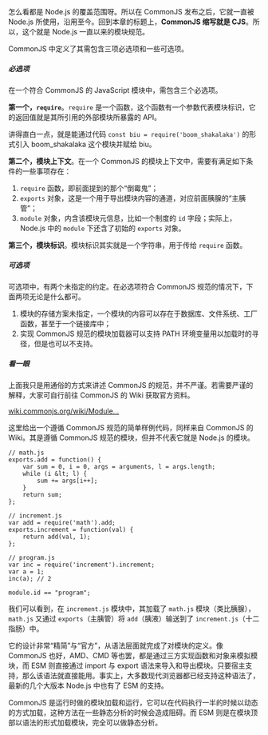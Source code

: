 怎么看都是 Node.js 的覆盖范围呀。所以在 CommonJS 发布之后，它就一直被 Node.js 所使用，沿用至今。回到本章的标题上，**CommonJS 缩写就是 CJS**。所以，这个就是 Node.js 一直以来的模块规范。

CommonJS 中定义了其需包含三项必选项和一些可选项。

##### 必选项

[](https://github.com/chuenwei0129/demos/blob/main/%E8%B6%A3%E5%AD%A6%20Node.js/3-%E6%A8%A1%E5%9D%97%E6%9C%BA%E5%88%B6%E8%AF%A6%E8%A7%A3%EF%BC%9ACJS%20%E4%B8%8E%20ESM%EF%BC%88%E4%B8%8A%EF%BC%89.md#必选项)

在一个符合 CommonJS 的 JavaScript 模块中，需包含三个必选项。

**第一个，`require`**。`require` 是一个函数，这个函数有一个参数代表模块标识，它的返回值就是其所引用的外部模块所暴露的 API。

讲得直白一点，就是能通过代码 `const biu = require('boom_shakalaka')` 的形式引入 boom_shakalaka 这个模块并赋给 biu。

**第二个，模块上下文**。在一个 CommonJS 的模块上下文中，需要有满足如下条件的一些事项存在：

1.  `require` 函数，即前面提到的那个“倒霉鬼”；
2.  `exports` 对象，这是一个用于导出模块内容的通道，对应前面胰腺的“主胰管”；
3.  `module` 对象，内含该模块元信息，比如一个制度的 `id` 字段；实际上，Node.js 中的 `module` 下还含了初始的 `exports` 对象。

**第三个，模块标识**。模块标识其实就是一个字符串，用于传给 `require` 函数。

##### 可选项

[](https://github.com/chuenwei0129/demos/blob/main/%E8%B6%A3%E5%AD%A6%20Node.js/3-%E6%A8%A1%E5%9D%97%E6%9C%BA%E5%88%B6%E8%AF%A6%E8%A7%A3%EF%BC%9ACJS%20%E4%B8%8E%20ESM%EF%BC%88%E4%B8%8A%EF%BC%89.md#可选项)

可选项中，有两个未指定的约定。在必选项符合 CommonJS 规范的情况下，下面两项无论是什么都可。

1.  模块的存储方案未指定，一个模块的内容可以存在于数据库、文件系统、工厂函数，甚至于一个链接库中；
2.  实现 CommonJS 规范的模块加载器可以支持 PATH 环境变量用以加载时的寻径，但是也可以不支持。

##### 看一眼

[](https://github.com/chuenwei0129/demos/blob/main/%E8%B6%A3%E5%AD%A6%20Node.js/3-%E6%A8%A1%E5%9D%97%E6%9C%BA%E5%88%B6%E8%AF%A6%E8%A7%A3%EF%BC%9ACJS%20%E4%B8%8E%20ESM%EF%BC%88%E4%B8%8A%EF%BC%89.md#看一眼)

上面我只是用通俗的方式来讲述 CommonJS 的规范，并不严谨。若需要严谨的解释，大家可自行前往 CommonJS 的 Wiki 获取官方资料。

[wiki.commonjs.org/wiki/Module…](https://wiki.commonjs.org/wiki/Modules/1.1.1 'https://wiki.commonjs.org/wiki/Modules/1.1.1')

这里给出一个遵循 CommonJS 规范的简单样例代码，同样来自 CommonJS 的 Wiki。其是遵循 CommonJS 规范的模块，但并不代表它就是 Node.js 的模块。

```
// math.js
exports.add = function() {
    var sum = 0, i = 0, args = arguments, l = args.length;
    while (i &lt; l) {
        sum += args[i++];
    }
    return sum;
};

// increment.js
var add = require('math').add;
exports.increment = function(val) {
    return add(val, 1);
};

// program.js
var inc = require('increment').increment;
var a = 1;
inc(a); // 2

module.id == "program";
```

我们可以看到，在 `increment.js` 模块中，其加载了 `math.js` 模块（类比胰腺），`math.js` 又通过 `exports`（主胰管）将 `add`（胰液）输送到了 `increment.js`（十二指肠）中。

它的设计非常“精简”与“官方”，从语法层面就完成了对模块的定义。像 CommonJS 也好，AMD、CMD 等也罢，都是通过三方实现函数和对象来模拟模块，而 ESM 则直接通过 import 与 export 语法来导入和导出模块。只要宿主支持，那么该语法就直接能用。事实上，大多数现代浏览器都已经支持这种语法了，最新的几个大版本 Node.js 中也有了 ESM 的支持。

CommonJS 是运行时做的模块加载和运行，它可以在代码执行一半的时候以动态的方式加载，这种方法在一些静态分析的时候会造成阻碍。而 ESM 则是在模块顶部以语法的形式加载模块，完全可以做静态分析。
